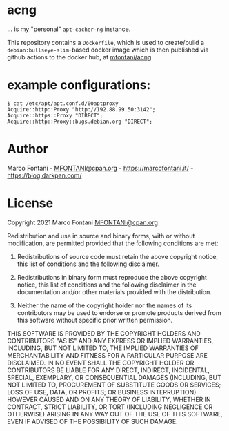 # acng

... is my "personal" `apt-cacher-ng` instance.

This repository contains a `Dockerfile`, which is used to create/build a
`debian:bullseye-slim`-based docker image which is then published via github
actions to the docker hub, at [mfontani/acng](https://hub.docker.com/r/mfontani/acng).

# example configurations:

    $ cat /etc/apt/apt.conf.d/00aptproxy
    Acquire::http::Proxy "http://192.88.99.50:3142";
    Acquire::https::Proxy "DIRECT";
    Acquire::http::Proxy::bugs.debian.org "DIRECT";

# Author

Marco Fontani - <MFONTANI@cpan.org> - https://marcofontani.it/ - https://blog.darkpan.com/

# License

Copyright 2021 Marco Fontani <MFONTANI@cpan.org>

Redistribution and use in source and binary forms, with or without
modification, are permitted provided that the following conditions are met:

1. Redistributions of source code must retain the above copyright notice, this list of conditions and the following disclaimer.

2. Redistributions in binary form must reproduce the above copyright notice, this list of conditions and the following disclaimer in the documentation and/or other materials provided with the distribution.

3. Neither the name of the copyright holder nor the names of its contributors may be used to endorse or promote products derived from this software without specific prior written permission.

THIS SOFTWARE IS PROVIDED BY THE COPYRIGHT HOLDERS AND CONTRIBUTORS "AS IS"
AND ANY EXPRESS OR IMPLIED WARRANTIES, INCLUDING, BUT NOT LIMITED TO, THE
IMPLIED WARRANTIES OF MERCHANTABILITY AND FITNESS FOR A PARTICULAR PURPOSE
ARE DISCLAIMED. IN NO EVENT SHALL THE COPYRIGHT HOLDER OR CONTRIBUTORS BE
LIABLE FOR ANY DIRECT, INDIRECT, INCIDENTAL, SPECIAL, EXEMPLARY, OR
CONSEQUENTIAL DAMAGES (INCLUDING, BUT NOT LIMITED TO, PROCUREMENT OF
SUBSTITUTE GOODS OR SERVICES; LOSS OF USE, DATA, OR PROFITS; OR BUSINESS
INTERRUPTION) HOWEVER CAUSED AND ON ANY THEORY OF LIABILITY, WHETHER IN
CONTRACT, STRICT LIABILITY, OR TORT (INCLUDING NEGLIGENCE OR OTHERWISE)
ARISING IN ANY WAY OUT OF THE USE OF THIS SOFTWARE, EVEN IF ADVISED OF THE
POSSIBILITY OF SUCH DAMAGE.
